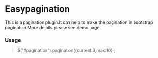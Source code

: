 # Easypagination #
This is a pagination plugin.It can help to make the pagination in bootstrap pagination.More details please see demo page.
### Usage ###
> $("#pagination").pagination({current:3,max:10});